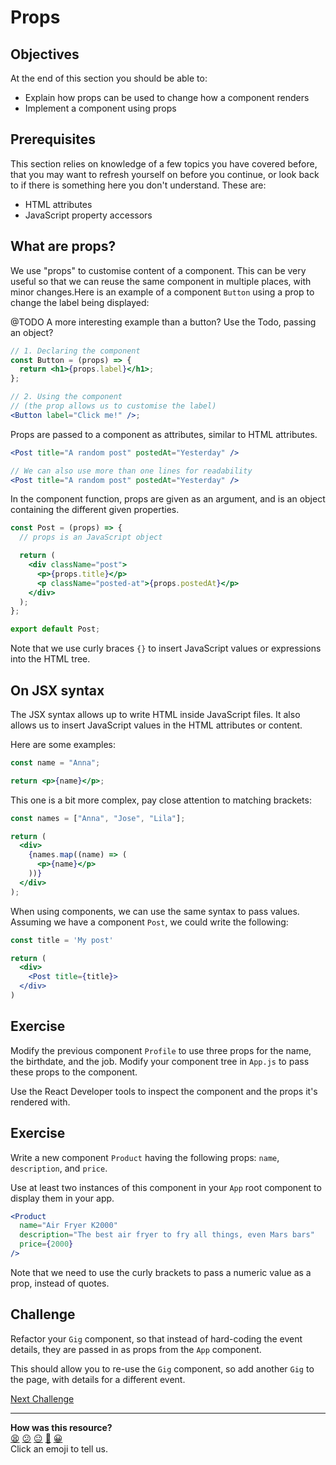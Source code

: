 # Props

## Objectives

At the end of this section you should be able to:

- Explain how props can be used to change how a component renders
- Implement a component using props

## Prerequisites

This section relies on knowledge of a few topics you have covered before, that
you may want to refresh yourself on before you continue, or look back to if
there is something here you don't understand. These are:

- HTML attributes
- JavaScript property accessors

## What are props?

We use "props" to customise content of a component. This can be very useful so
that we can reuse the same component in multiple places, with minor changes.Here
is an example of a component `Button` using a prop to change the label being
displayed:

@TODO A more interesting example than a button? Use the Todo, passing an object?

```jsx
// 1. Declaring the component
const Button = (props) => {
  return <h1>{props.label}</h1>;
};

// 2. Using the component
// (the prop allows us to customise the label)
<Button label="Click me!" />;
```

Props are passed to a component as attributes, similar to HTML attributes.

```jsx
<Post title="A random post" postedAt="Yesterday" />
```

```jsx
// We can also use more than one lines for readability
<Post title="A random post" postedAt="Yesterday" />
```

In the component function, props are given as an argument, and is an object
containing the different given properties.

```jsx
const Post = (props) => {
  // props is an JavaScript object

  return (
    <div className="post">
      <p>{props.title}</p>
      <p className="posted-at">{props.postedAt}</p>
    </div>
  );
};

export default Post;
```

Note that we use curly braces `{}` to insert JavaScript values or expressions
into the HTML tree.

<!-- OMITTED -->

## On JSX syntax

The JSX syntax allows up to write HTML inside JavaScript files. It also allows
us to insert JavaScript values in the HTML attributes or content.

<!-- OMITTED -->

Here are some examples:

```jsx
const name = "Anna";

return <p>{name}</p>;
```

This one is a bit more complex, pay close attention to matching brackets:

```jsx
const names = ["Anna", "Jose", "Lila"];

return (
  <div>
    {names.map((name) => (
      <p>{name}</p>
    ))}
  </div>
);
```

When using components, we can use the same syntax to pass values. Assuming we
have a component `Post`, we could write the following:

```jsx
const title = 'My post'

return (
  <div>
    <Post title={title}>
  </div>
)
```

## Exercise

Modify the previous component `Profile` to use three props for the name, the
birthdate, and the job. Modify your component tree in `App.js` to pass these
props to the component.

Use the React Developer tools to inspect the component and the props it's
rendered with.

## Exercise

Write a new component `Product` having the following props: `name`,
`description`, and `price`.

Use at least two instances of this component in your `App` root component to
display them in your app.

```jsx
<Product
  name="Air Fryer K2000"
  description="The best air fryer to fry all things, even Mars bars"
  price={2000}
/>
```

Note that we need to use the curly brackets to pass a numeric value as a prop,
instead of quotes.

## Challenge

Refactor your `Gig` component, so that instead of hard-coding the event details,
they are passed in as props from the `App` component.

This should allow you to re-use the `Gig` component, so add another `Gig` to the
page, with details for a different event.


[Next Challenge](04_testing_components.md)

<!-- BEGIN GENERATED SECTION DO NOT EDIT -->

---

**How was this resource?**  
[😫](https://airtable.com/shrUJ3t7KLMqVRFKR?prefill_Repository=makersacademy%2Fjavascript-react-applications&prefill_File=react%2F03_props.md&prefill_Sentiment=😫) [😕](https://airtable.com/shrUJ3t7KLMqVRFKR?prefill_Repository=makersacademy%2Fjavascript-react-applications&prefill_File=react%2F03_props.md&prefill_Sentiment=😕) [😐](https://airtable.com/shrUJ3t7KLMqVRFKR?prefill_Repository=makersacademy%2Fjavascript-react-applications&prefill_File=react%2F03_props.md&prefill_Sentiment=😐) [🙂](https://airtable.com/shrUJ3t7KLMqVRFKR?prefill_Repository=makersacademy%2Fjavascript-react-applications&prefill_File=react%2F03_props.md&prefill_Sentiment=🙂) [😀](https://airtable.com/shrUJ3t7KLMqVRFKR?prefill_Repository=makersacademy%2Fjavascript-react-applications&prefill_File=react%2F03_props.md&prefill_Sentiment=😀)  
Click an emoji to tell us.

<!-- END GENERATED SECTION DO NOT EDIT -->
